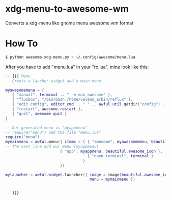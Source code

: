 xdg-menu-to-awesome-wm
======================

Converts a xdg-menu like gnome menu awesome wm format

How To
======================
```bash
$ python awesome-xdg-menu.py > ~/.config/awesome/menu.lua
```

After you have to add "menu.lua" in your "rc.lua", mine look like this:

```lua
-- {{{ Menu
-- Create a laucher widget and a main menu

myawesomemenu = {
   { "manual", terminal .. " -e man awesome" },
   { "fluxbox", "/bin/bash /home/valens_a/bin/reflux" },
   { "edit config", editor_cmd .. " " .. awful.util.getdir("config") .. "/rc.lua" },
   { "restart", awesome.restart },
   { "quit", awesome.quit }
}

-- Our generated menu is "myappmenu"
-- require("menu") add the file "menu.lua"
require("menu")
mymainmenu = awful.menu({ items = { { "awesome", myawesomemenu, beautiful.awesome_icon },
-- The next line add our menu (myappmenu)
	        	  	    { "app", myappmenu, beautiful.awesome_icon },
                                    { "open terminal", terminal }
                                  }
                        })

mylauncher = awful.widget.launcher({ image = image(beautiful.awesome_icon),
                                     menu = mymainmenu })


-- }}}
```